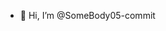 - 👋 Hi, I’m @SomeBody05-commit


<!---
SomeBody05-commit/SomeBody05-commit is a ✨ special ✨ repository because its `README.md` (this file) appears on your GitHub profile.
You can click the Preview link to take a look at your changes.
--->
